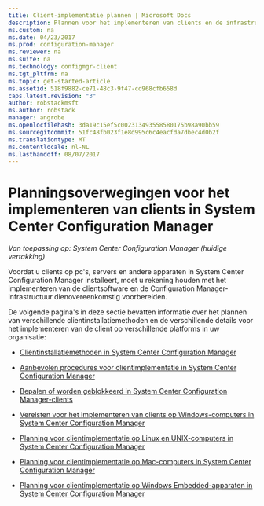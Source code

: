 ```yaml
---
title: Client-implementatie plannen | Microsoft Docs
description: Plannen voor het implementeren van clients en de infrastructuur in System Center Configuration Manager voorbereiden.
ms.custom: na
ms.date: 04/23/2017
ms.prod: configuration-manager
ms.reviewer: na
ms.suite: na
ms.technology: configmgr-client
ms.tgt_pltfrm: na
ms.topic: get-started-article
ms.assetid: 518f9882-ce71-48c3-9f47-cd968cfb658d
caps.latest.revision: "3"
author: robstackmsft
ms.author: robstack
manager: angrobe
ms.openlocfilehash: 3da19c15ef5c002313493558580175b98a90bb59
ms.sourcegitcommit: 51fc48fb023f1e8d995c6c4eacfda7dbec4d0b2f
ms.translationtype: MT
ms.contentlocale: nl-NL
ms.lasthandoff: 08/07/2017
---
```

# <a name="planning-considerations-for-deploying-clients-in-system-center-configuration-manager"></a>Planningsoverwegingen voor het implementeren van clients in System Center Configuration Manager

*Van toepassing op: System Center Configuration Manager (huidige vertakking)*

Voordat u clients op pc's, servers en andere apparaten in System Center Configuration Manager installeert, moet u rekening houden met het implementeren van de clientsoftware en de Configuration Manager-infrastructuur dienovereenkomstig voorbereiden.  

 De volgende pagina's in deze sectie bevatten informatie over het plannen van verschillende clientinstallatiemethoden en de verschillende details voor het implementeren van de client op verschillende platforms in uw organisatie:  

-   [Clientinstallatiemethoden in System Center Configuration Manager](../../../../core/clients/deploy/plan/client-installation-methods.md)  

-   [Aanbevolen procedures voor clientimplementatie in System Center Configuration Manager](../../../../core/clients/deploy/plan/best-practices-for-client-deployment.md)  

-   [Bepalen of worden geblokkeerd in System Center Configuration Manager-clients](../../../../core/clients/deploy/plan/determine-whether-to-block-clients.md)  

-   [Vereisten voor het implementeren van clients op Windows-computers in System Center Configuration Manager](../../../../core/clients/deploy/prerequisites-for-deploying-clients-to-windows-computers.md)  

-   [Planning voor clientimplementatie op Linux en UNIX-computers in System Center Configuration Manager](../../../../core/clients/deploy/plan/planning-for-client-deployment-to-linux-and-unix-computers.md)  

-   [Planning voor clientimplementatie op Mac-computers in System Center Configuration Manager](../../../../core/clients/deploy/plan/planning-for-client-deployment-to-mac-computers.md)  

-   [Planning voor clientimplementatie op Windows Embedded-apparaten in System Center Configuration Manager](../../../../core/clients/deploy/plan/planning-for-client-deployment-to-windows-embedded-devices.md)  
